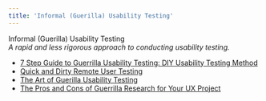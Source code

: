 ```yaml
---
title: 'Informal (Guerilla) Usability Testing'
---
```


Informal (Guerilla) Usability Testing  
_A rapid and less rigorous approach to conducting usability testing._

*   [7 Step Guide to Guerrilla Usability Testing: DIY Usability Testing Method](https://userbrain.net/blog/7-step-guide-guerrilla-usability-testing-diy-usability-testing-method)  
*   [Quick and Dirty Remote User Testing](http://alistapart.com/article/quick-and-dirty-remote-user-testing)  
*   [The Art of Guerilla Usability Testing](http://www.uxbooth.com/articles/the-art-of-guerilla-usability-testing/)  
*   [The Pros and Cons of Guerrilla Research for Your UX Project](https://www.interaction-design.org/literature/article/the-pros-and-cons-of-guerrilla-research-for-your-ux-project)  
